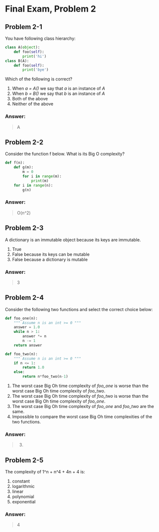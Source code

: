 # Final Exam, Problem 2

## Problem 2-1
You have following class hierarchy:
```python
class A(object):
    def foo(self):
        print('hi')
class B(A):
    def foo(self):
        print('bye')
```

Which of the following is correct?
1. When *a = A()* we say that *a* is an instance of *A* 
2. When *b = B()* we say that *b* is an instance of *A* 
3. Both of the above
4. Neither of the above

### Answer: 
> A

## Problem 2-2
Consider the function f below. What is its Big O complexity?
```python
def f(n):
    def g(m):
        m = 0
        for i in range(m):
            print(m)
    for i in range(n):
        g(n)
```

### Answer: 
> O(n^2)

## Problem 2-3
A dictionary is an immutable object because its keys are immutable.
1. True
2. False because its keys can be mutable
3. False because a dictionary is mutable

### Answer: 
> 3

## Problem 2-4
Consider the following two functions and select the correct choice below:
```python
def foo_one(n):
    """ Assume n is an int >= 0 """
    answer = 1.0
    while n > 1:
        answer *= n
        n -= 1
    return answer

def foo_two(n):
    """ Assume n is an int >= 0 """
    if n <= 1: 
        return 1.0
    else: 
        return n*foo_two(n-1)
```
1. The worst case Big Oh time complexity of *foo_one* is worse than the worst case Big Oh time complexity of *foo_two*.
2. The worst case Big Oh time complexity of *foo_two* is worse than the worst case Big Oh time complexity of *foo_one*.
3. The worst case Big Oh time complexity of *foo_one* and *foo_two* are the same.
4. Impossible to compare the worst case Big Oh time complexities of the two functions.

### Answer: 
> 3.

## Problem 2-5
The complexity of 1^n + n^4 + 4n + 4 is:
1. constant
2. logarithmic
3. linear
4. polynomial
5. exponential

### Answer: 
> 4